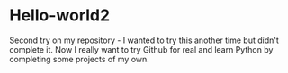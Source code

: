 # Hello-world2
Second try on my repository - I wanted to try this another time but didn't complete it. Now I really want to try Github for real and learn Python by completing some projects of my own. 
